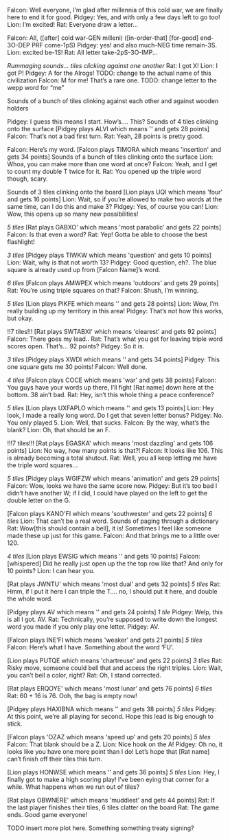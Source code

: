 Falcon: Well everyone, I’m glad after millennia of this cold war, we are finally here to end it for good.
Pidgey: Yes, and with only a few days left to go too!
Lion: I’m excited!
Rat: Everyone draw a letter...

Falcon: All, ([after] cold war-GEN milleni) ([in-order-that] [for-good] end-3O-DEP PRF come-1pS)
Pidgey: yes! and also much-NEG time remain-3S.
Lion: excited be-1S!
Rat: All letter take-2pS-3O-IMP...



*Rummaging sounds... tiles clicking against one another*
Rat: I got X!
Lion: I got P!
Pidgey: A for the Alrogs!  TODO: change to the actual name of this civilization
Falcon: M for me! That’s a rare one. TODO: change letter to the wepp word for “me” 

Sounds of a bunch of tiles clinking against each other and against wooden holders

Pidgey: I guess this means I start. How’s…. This?
Sounds of 4 tiles clinking onto the surface
[Pidgey plays ALVI which means '' and gets 28 points]
Falcon: That’s not a bad first turn.
Rat: Yeah, 28 points is pretty good.

Falcon: Here’s my word.
[Falcon plays TIMORA which means 'insertion' and gets 34 points]
Sounds of a bunch of tiles clinking onto the surface
Lion: Whoa, you can make more than one word at once?
Falcon: Yeah, and I get to count my double T twice for it.
Rat: You opened up the triple word though, scary.

Sounds of 3 tiles clinking onto the board
[Lion plays UQI which means 'four' and gets 16 points]
Lion: Wait, so if you’re allowed to make two words at the same time, can I do this and make 3?
Pidgey: Yes, of course you can!
Lion: Wow, this opens up so many new possibilities!

*5 tiles*
[Rat plays GABXO' which means 'most parabolic' and gets 22 points]
Falcon: Is that even a word?
Rat: Yep! Gotta be able to choose the best flashlight!


*3 tiles*
[Pidgey plays TIWKW which means 'question' and gets 10 points]
Lion: Wait, why is that not worth 13?
Pidgey: Good question, eh?. The blue square is already used up from [Falcon Name]’s word.

*6 tiles*
[Falcon plays AMWPEX which means 'outdoors' and gets 29 points]
Rat: You’re using triple squares on that?
Falcon: Shush, I’m winning.

*5 tiles*
[Lion plays PIKFE which means '' and gets 28 points]
Lion: Wow, I’m really building up my territory in this area!
Pidgey: That’s not how this works, but okay.

!!7 tiles!!!
[Rat plays SWTABXI' which means 'clearest' and gets 92 points]
Falcon: There goes my lead..
Rat: That’s what you get for leaving triple word scores open. That’s… 92 points?
Pidgey: So it is.

*3 tiles*
[Pidgey plays XWDI which means '' and gets 34 points]
Pidgey: This one square gets me 30 points!
Falcon: Well done.

*4 tiles*
[Falcon plays COCE which means 'war' and gets 38 points]
Falcon: You guys have your words up there, I’ll fight [Rat name] down here at the bottom. 38 ain’t bad.
Rat: Hey, isn’t this whole thing a peace conference?

*5 tiles*
[Lion plays UXFAPLO which means '' and gets 13 points]
Lion: Hey look, I made a really long word. Do I get that seven letter bonus?
Pidgey: No. You only played 5.
Lion: Well, that sucks.
Falcon: By the way, what’s the blank?
Lion: Oh, that should be an F.

!!!7 tiles!!!
[Rat plays EGASKA' which means 'most dazzling' and gets 106 points]
Lion: No way, how many points is that?!
Falcon: It looks like 106. This is already becoming a total shutout.
Rat: Well, you all keep letting me have the triple word squares...

*5 tiles*
[Pidgey plays WGIFZW which means 'animation' and gets 29 points]
Falcon: Wow, looks we have the same score now. 
Pidgey: But it’s too bad I didn’t have another W; if I did, I could have played on the left to get the double letter on the G.

[Falcon plays KANO'FI which means 'southwester' and gets 22 points]
*6 tiles*
Lion: That can’t be a real word. 
Sounds of paging through a dictionary
Rat: Wow[this should contain a bell], it is! Sometimes I feel like someone made these up just for this game.
Falcon: And that brings me to a little over 120.

*4 tiles*
[Lion plays EWSIG which means '' and gets 10 points]
Falcon: [whispered] Did he really just open up the the top row like that? And only for 10 points?
Lion: I can hear you.


[Rat plays JWNTU' which means 'most dual' and gets 32 points]
*5 tiles*
Rat: Hmm, if I put it here I can triple the T…. no, I should put it here, and double the whole word.


[Pidgey plays AV which means '' and gets 24 points]
*1 tile*
Pidgey: Welp, this is all I got. AV.
Rat: Technically, you’re supposed to write down the longest word you made if you only play one letter.
Pidgey: AV.

[Falcon plays INE'FI which means 'weaker' and gets 21 points]
*5 tiles*
Falcon: Here’s what I have. Something about the word ‘FU’.

[Lion plays PUTQE which means 'chartreuse' and gets 22 points]
*3 tiles*
Rat: Risky move, someone could bell that and access the right triples.
Lion: Wait, you can’t bell a color, right?
Rat: Oh, I stand corrected.

[Rat plays ERQOYE' which means 'most lunar' and gets 76 points]
*6 tiles*
Rat: 60 + 16 is 76. Ooh, the bag is empty now!

[Pidgey plays HAXIBNA which means '' and gets 38 points]
*5 tiles*
Pidgey: At this point, we’re all playing for second. Hope this lead is big enough to stick.

[Falcon plays 'OZAZ which means 'speed up' and gets 20 points]
*5 tiles*
Falcon: That blank should be a Z.
Lion: Nice hook on the A!
Pidgey: Oh no, it looks like you have one more point than I do! Let’s hope that [Rat name] can’t finish off their tiles this turn.

[Lion plays HONWSE which means '' and gets 36 points]
*5 tiles*
Lion: Hey, I finally got to make a high scoring play! I’ve been eying that corner for a while. What happens when we run out of tiles?

[Rat plays OBWNERE' which means 'muddiest' and gets 44 points]
Rat: If the last player finishes their tiles,
6 tiles clatter on the board
Rat: The game ends. Good game everyone!

TODO insert more plot here. Something something treaty signing?
